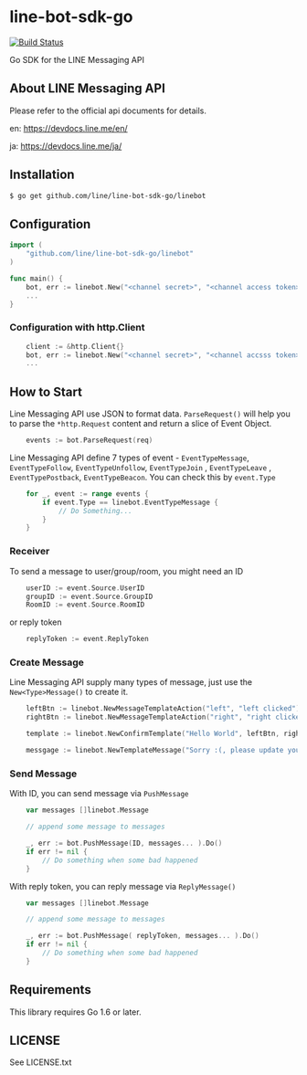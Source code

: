 # line-bot-sdk-go

[![Build Status](https://travis-ci.org/line/line-bot-sdk-go.svg?branch=master)](https://travis-ci.org/line/line-bot-sdk-go)

Go SDK for the LINE Messaging API


## About LINE Messaging API

Please refer to the official api documents for details.

en:  https://devdocs.line.me/en/

ja:  https://devdocs.line.me/ja/


## Installation ##

```sh
$ go get github.com/line/line-bot-sdk-go/linebot
```

## Configuration ##

```go
import (
	"github.com/line/line-bot-sdk-go/linebot"
)

func main() {
	bot, err := linebot.New("<channel secret>", "<channel access token>")
	...
}

```

### Configuration with http.Client ###

```go
	client := &http.Client{}
	bot, err := linebot.New("<channel secret>", "<channel accsss token>", linebot.WithHTTPClient(client))
	...
```

## How to Start ##

Line Messaging API use JSON to format data.
```ParseRequest()``` will help you to parse the ```*http.Request``` content and return a slice of Event Object.

```go
	events := bot.ParseRequest(req)
```

Line Messaging API define 7 types of event - ```EventTypeMessage```, ```EventTypeFollow```, ```EventTypeUnfollow```, ```EventTypeJoin``` , ```EventTypeLeave``` , ```EventTypePostback```, ```EventTypeBeacon```. You can check this by  ```event.Type```

```go
	for _, event := range events {
		if event.Type == linebot.EventTypeMessage {
			// Do Something...
		}
	}
```

### Receiver ###

To send a message to user/group/room, you might need an ID

```go
	userID := event.Source.UserID
	groupID := event.Source.GroupID
	RoomID := event.Source.RoomID
```

or reply token

```go
	replyToken := event.ReplyToken
```

### Create Message ###

Line Messaging API supply many types of message, just use the ```New<Type>Message()``` to create it.

```go
	leftBtn := linebot.NewMessageTemplateAction("left", "left clicked")
	rightBtn := linebot.NewMessageTemplateAction("right", "right clicked")

	template := linebot.NewConfirmTemplate("Hello World", leftBtn, rightBtn)

	messgage := linebot.NewTemplateMessage("Sorry :(, please update your app.", template)
```
### Send Message ###

With ID, you can send message via ```PushMessage```

```go
	var messages []linebot.Message

	// append some message to messages

	_, err := bot.PushMessage(ID, messages... ).Do()
	if err != nil {
		// Do something when some bad happened
	}
```

With reply token, you can reply message via ```ReplyMessage()```

```go
	var messages []linebot.Message

	// append some message to messages

	_, err := bot.PushMessage( replyToken, messages... ).Do()
	if err != nil {
		// Do something when some bad happened
	}
```

## Requirements

This library requires Go 1.6 or later.

## LICENSE

See LICENSE.txt

